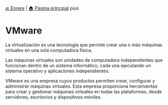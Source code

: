 [🔙 Enrere](../) | [🏠 Pàgina principal](http://danimrprofe.github.io/apuntes/)
pius
# VMware

La virtualización es una tecnología que permite crear una o más máquinas virtuales en una sola computadora física.

Las máquinas virtuales son unidades de computadora independientes que funcionan dentro de un sistema informático, cada una ejecutando un sistema operativo y aplicaciones independientes.

VMware es una empresa cuyos productos permiten crear, configurar y administrar máquinas virtuales. Esta empresa proporciona herramientas para crear y gestionar máquinas virtuales en todas las plataformas, desde servidores, escritorios y dispositivos móviles.